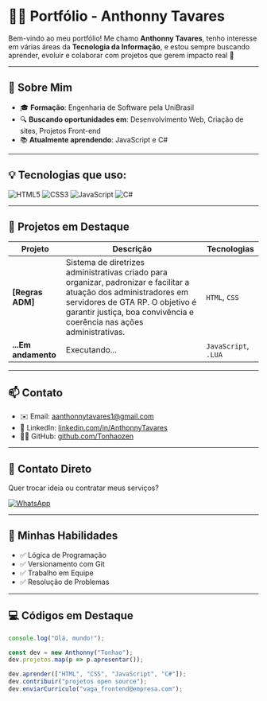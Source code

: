 # :man_technologist: Portfólio - Anthonny Tavares

Bem-vindo ao meu portfólio! Me chamo **Anthonny Tavares**, tenho interesse em várias áreas da **Tecnologia da Informação**, e estou sempre buscando aprender, evoluir e colaborar com projetos que gerem impacto real :rocket:

---

## :pushpin: Sobre Mim

- :mortar_board: **Formação**: Engenharia de Software pela UniBrasil
- :mag: **Buscando oportunidades em**: Desenvolvimento Web, Criação de sites, Projetos Front-end
- :books: **Atualmente aprendendo**: JavaScript e C#

---

## :bulb: Tecnologias que uso:

![HTML5](https://img.shields.io/badge/HTML5-E34F26?style=for-the-badge&logo=html5&logoColor=white)
![CSS3](https://img.shields.io/badge/CSS3-1572B6?style=for-the-badge&logo=css3&logoColor=white)
![JavaScript](https://img.shields.io/badge/JavaScript-F7DF1E?style=for-the-badge&logo=javascript&logoColor=black)
![C#](https://img.shields.io/badge/C%23-239120?style=for-the-badge&logo=c-sharp&logoColor=white)

---

## :rocket: Projetos em Destaque

| Projeto        | Descrição | Tecnologias |
|---------------|-----------|-------------|
| **[Regras ADM]** | Sistema de diretrizes administrativas criado para organizar, padronizar e facilitar a atuação dos administradores em servidores de GTA RP. O objetivo é garantir justiça, boa convivência e coerência nas ações administrativas. | `HTML`, `CSS` |
| **...Em andamento** | Executando... | `JavaScript`, `.LUA` |

---

## :mailbox: Contato

- :envelope: Email: [aanthonnytavares1@gmail.com](mailto:aanthonnytavares1@gmail.com)  
- :briefcase: LinkedIn: [linkedin.com/in/AnthonnyTavares](https://www.linkedin.com/in/AnthonnyTavares)
- :technologist: GitHub: [github.com/Tonhaozen](https://github.com/Tonhaozen)

---

## :calling: Contato Direto

Quer trocar ideia ou contratar meus serviços?

[![WhatsApp](https://img.shields.io/badge/WhatsApp-25D366?style=for-the-badge&logo=whatsapp&logoColor=white)](https://wa.me/seunumerodireto)

---

## :brain: Minhas Habilidades

- :white_check_mark: Lógica de Programação  
- :white_check_mark: Versionamento com Git  
- :white_check_mark: Trabalho em Equipe  
- :white_check_mark: Resolução de Problemas  

---

## :computer: Códigos em Destaque

```js
console.log("Olá, mundo!");

const dev = new Anthonny("Tonhao");
dev.projetos.map(p => p.apresentar());

dev.aprender(["HTML", "CSS", "JavaScript", "C#"]);
dev.contribuir("projetos open source");
dev.enviarCurriculo("vaga_frontend@empresa.com");
